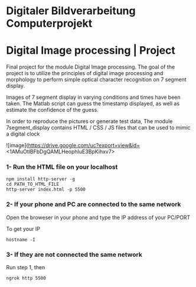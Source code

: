 # Digitaler Bildverarbeitung Computerprojekt
# Digital Image processing | Project

Final project for the module Digital Image processing. The goal of the project is to utilize the principles of digital image processing and morphology to perform simple optical character recognition on 7 segment display.

Images of 7 segment display in varying conditions and times have been taken. The Matlab script can guess the timestamp displayed, as well as estimate the confidence of the guess.

In order to reproduce the pictures or generate test data, The module 7segment_display contains HTML / CSS / JS files that can be used to mimic a digital clock

![image](https://drive.google.com/uc?export=view&id=<1AMuOtIBFbDgQAMLHeophIuE3BpKihxv7>
### 1- Run the HTML file on your localhost

```console
npm install http-server -g
cd PATH_TO_HTML_FILE
http-server index.html -p 5500
``` 

### 2- If your phone and PC are connected to the same network
Open the broweser in your phone and type the IP address of your PC/PORT

To get your IP

```console
hostname -I
``` 

### 3- If they are not connected the same network 
Run step 1, then 

```console
ngrok http 5500
``` 


